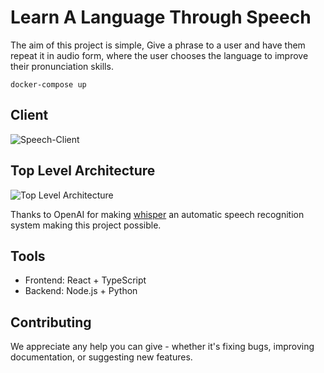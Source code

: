 # Learn A Language Through Speech

The aim of this project is simple, Give a phrase to a user and have them repeat it in audio form, where the user chooses the language to improve their pronunciation skills.

```
docker-compose up   
```

## Client
![Speech-Client](https://user-images.githubusercontent.com/29023819/204177122-71ad3eb7-6aad-434b-ac78-f75a4534e71e.png)

## Top Level Architecture
![Top Level Architecture](https://user-images.githubusercontent.com/29023819/216794995-77921fa9-4a22-424a-9f06-70aa27e6bed4.png)

Thanks to OpenAI for making [whisper](https://github.com/openai/whisper) an automatic speech recognition system making this project possible.

## Tools 
- Frontend: React + TypeScript 
- Backend: Node.js + Python 

## Contributing
We appreciate any help you can give - whether it's fixing bugs, improving documentation, or suggesting new features.
